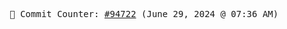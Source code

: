 <p align="center">
    <samp>
        📮 Commit Counter: <a href="https://github.com/Javascript-void0/Javascript-void0/commits/main">#94722</a> (June 29, 2024 @ 07:36 AM)
    </samp>
</p>